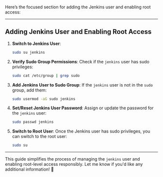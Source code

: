 Here’s the focused section for adding the Jenkins user and enabling root access:

---

## Adding Jenkins User and Enabling Root Access

1. **Switch to Jenkins User**:
   ```bash
   sudo su jenkins
   ```

2. **Verify Sudo Group Permissions**:
   Check if the `jenkins` user has sudo privileges:
   ```bash
   sudo cat /etc/group | grep sudo
   ```

3. **Add Jenkins User to Sudo Group**:
   If the `jenkins` user is not in the `sudo` group, add them:
   ```bash
   sudo usermod -aG sudo jenkins
   ```

4. **Set/Reset Jenkins User Password**:
   Assign or update the password for the `jenkins` user:
   ```bash
   sudo passwd jenkins
   ```

5. **Switch to Root User**:
   Once the Jenkins user has sudo privileges, you can switch to the root user:
   ```bash
   sudo su
   ```

---

This guide simplifies the process of managing the `jenkins` user and enabling root-level access responsibly. Let me know if you'd like any additional information! 🚀